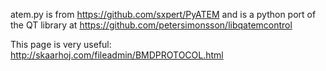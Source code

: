 

atem.py is from https://github.com/sxpert/PyATEM and is a python port of the QT library at https://github.com/petersimonsson/libqatemcontrol

This page is very useful: http://skaarhoj.com/fileadmin/BMDPROTOCOL.html